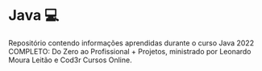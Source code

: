 # Java 💻

Repositório contendo informações aprendidas durante o curso Java 2022 COMPLETO: Do Zero ao Profissional + Projetos, ministrado por Leonardo Moura Leitão e Cod3r Cursos Online.
